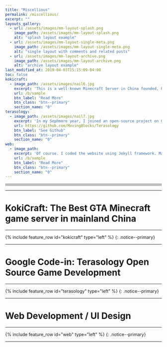 ```yaml
---
title: "Miscellious"
permalink: /miscellious/
excerpt: ""
layouts_gallery:
  - url: /assets/images/mm-layout-splash.png
    image_path: /assets/images/mm-layout-splash.png
    alt: "splash layout example"
  - url: /assets/images/mm-layout-single-meta.png
    image_path: /assets/images/mm-layout-single-meta.png
    alt: "single layout with comments and related posts"
  - url: /assets/images/mm-layout-archive.png
    image_path: /assets/images/mm-layout-archive.png
    alt: "archive layout example"
last_modified_at: 2019-04-03T15:15:09-04:00
toc: false
kokicraft:
  - image_path: /assets/images/nail6.jpg
    excerpt: 'This is a well-known Minecraft Server in China founded, hosted, and coded by myself. In my 13 years old, it was my first buesness tcreating $500 USD per month. I learned how to host a server, prevent DDoS attacks, use SQL Databases, optimize experience, handling grelationships with other competators, and program a game. During the process, many players and developers who enjoyed my server joined the team and helped creating texture, videos, ect... for my server.'
    url: /b/sample
    btn_label: "Read More"
    btn_class: "btn--primary"
    section_name: "0"
terasology:
  - image_path: /assets/images/nail7.jpg
    excerpt: 'In my Sephmore year, I joined an open-source project on Github developing a game called Terasology. There, I implemented a new Sponge Block and a new End Biome using Java.'
    url: https://github.com/MovingBlocks/Terasology
    btn_label: "See Github"
    btn_class: "btn--primary"
    section_name: "0"
web:
  - image_path: 
    excerpt: 'Of course. I coded the website using Jekyll framework. Making icons, Web UI Design, Minecraft Inventory UI Design'
    url: /b/sample
    btn_label: "Read More"
    btn_class: "btn--primary"
    section_name: "0"
---
```

<div style="background:#afafafcc;height:8px;"></div>

---
# KokiCraft: The Best GTA Minecraft game server in mainland China
---
{% include feature_row id="kokicraft" type="left" %}
{: .notice--primary}

---
# Google Code-in: Terasology Open Source Game Development
---
{% include feature_row id="terasology" type="left" %}
{: .notice--primary}

---
# Web Development / UI Design
---
{% include feature_row id="web" type="left" %}
{: .notice--primary}

---